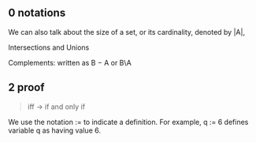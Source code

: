 ## 0 notations

We can also talk about the size of a set, or its cardinality, denoted by |A|,

Intersections and Unions

Complements: written as B − A or B\A

## 2 proof

> iff -> if and only if

We use the notation := to indicate a definition. For example, q := 6 defines variable q as having value 6. 

